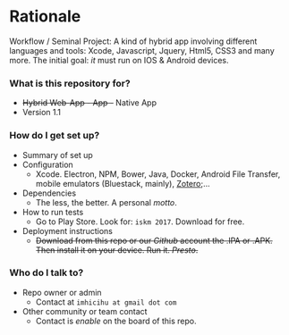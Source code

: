 # Rationale #

Workflow / Seminal Project: A kind of hybrid app involving different languages and tools: Xcode, Javascript, Jquery, Html5, CSS3 and many more. The initial goal: *it* must run on IOS & Android devices.

### What is this repository for? ###

* ~~Hybrid Web-App - App -~~ Native App
* Version 1.1


### How do I get set up? ###

* Summary of set up
* Configuration
     - Xcode. Electron, NPM, Bower, Java, Docker, Android File Transfer, mobile emulators (Bluestack, mainly), [Zotero](https://www.zotero.org/);...
* Dependencies
     - The less, the better. A personal _motto_.
* How to run tests
     - Go to Play Store. Look for: `iskm 2017`. Download for free.
* Deployment instructions
     - ~~Download from this repo or our _Github_ account the .IPA or .APK. Then install it on your device. Run it. _Presto_.~~


### Who do I talk to? ###

* Repo owner or admin
     - Contact at `imhicihu at gmail dot com`
* Other community or team contact
     - Contact is _enable_ on the board of this repo. 